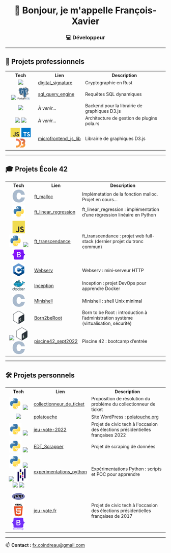 <h1 align="center">👋 Bonjour, je m'appelle François-Xavier</h1> 
<h3 align="center">💻 Développeur</h3> 

---

## 🚀 Projets professionnels

<table>
  <tr><th>Tech</th><th>Lien</th><th>Description</th></tr>
  <tr>
    <td align="center">
      <img src="https://upload.wikimedia.org/wikipedia/commons/d/d5/Rust_programming_language_black_logo.svg" width="40"/>
    </td>
    <td><a href="https://github.com/FXC-ai/digital_signature">digital_signature</a></td>
    <td>Cryptographie en Rust</td>
  </tr>
  <tr>
    <td align="center"> 
      <img src="https://upload.wikimedia.org/wikipedia/commons/d/d5/Rust_programming_language_black_logo.svg" width="40"/>
      <img src="https://raw.githubusercontent.com/devicons/devicon/master/icons/postgresql/postgresql-original-wordmark.svg" width="40"/>
    </td>
    <td><a href="https://github.com/FXC-ai/sql_query_engine">sql_query_engine</a></td>
    <td>Requêtes SQL dynamiques</td>
  </tr>
  <tr>
    <td align="center">
      <img src="https://upload.wikimedia.org/wikipedia/commons/d/d5/Rust_programming_language_black_logo.svg" width="40"/>
    </td>
    <td><i>À venir...</i></td>
    <td>Backend pour la librairie de graphiques D3.js</td>
  </tr>
  <tr>
    <td align="center">
      <img src="https://upload.wikimedia.org/wikipedia/commons/d/d5/Rust_programming_language_black_logo.svg" width="40"/>
      <img src="https://encrypted-tbn0.gstatic.com/images?q=tbn:ANd9GcSl2tLN_XyrGc4oW_Kn-VPBbwQiCVdhiD2tsQ&s" width="120"/>
    </td>
    <td><i>À venir...</i></td>
    <td>Architecture de gestion de plugins pola.rs</td>
  </tr>
  <tr>
    <td align="center">
      <img src="https://raw.githubusercontent.com/devicons/devicon/master/icons/javascript/javascript-original.svg" width="30"/>
      <img src="https://raw.githubusercontent.com/devicons/devicon/master/icons/typescript/typescript-original.svg" width="30"/>
      <img src="https://raw.githubusercontent.com/devicons/devicon/master/icons/d3js/d3js-original.svg" width="30"/>
    </td>
    <td><a href="https://github.com/FXC-ai/microfrontend_js_lib">microfrontend_js_lib</a></td>
    <td>Librairie de graphiques D3.js</td>
  </tr>
</table>

---

## 🎓 Projets École 42

<table>
  <tr><th>Tech</th><th>Lien</th><th>Description</th></tr>
  <tr>
    <td align="center"><img src="https://raw.githubusercontent.com/devicons/devicon/master/icons/c/c-original.svg" width="40"/></td>
    <td><a href="https://github.com/FXC-ai/malloc/tree/main">ft_malloc</a></td>
    <td>Implémetation de la fonction malloc. Projet en cours...</td>
  </tr>
  <tr>
    <td align="center"><img src="https://raw.githubusercontent.com/devicons/devicon/master/icons/python/python-original.svg" width="40"/></td>
    <td><a href="https://github.com/FXC-ai/ft_linear_regression">ft_linear_regression</a></td>
    <td>ft_linear_regression : implémentation d’une régression linéaire en Python</td>
  </tr>
  <tr>
    <td align="center">
      <img src="https://raw.githubusercontent.com/devicons/devicon/master/icons/javascript/javascript-original.svg" width="40"/>
      <img src="https://raw.githubusercontent.com/devicons/devicon/master/icons/python/python-original.svg" width="40"/>
      <img src="https://cdn.worldvectorlogo.com/logos/django.svg" width="40"/>
      <img src="https://raw.githubusercontent.com/devicons/devicon/master/icons/bootstrap/bootstrap-original.svg" width="40"/>
    </td>
    <td><a href="https://github.com/FXC-ai/ft_transcendance">ft_transcendance</a></td>
    <td>ft_transcendance : projet web full-stack (dernier projet du tronc commun)</td>
  </tr>
  <tr>
    <td align="center"><img src="https://raw.githubusercontent.com/devicons/devicon/master/icons/cplusplus/cplusplus-original.svg" width="40"/></td>
    <td><a href="https://github.com/FXC-ai/webserv">Webserv</a></td>
    <td>Webserv : mini‑serveur HTTP</td>
  </tr>
  <tr>
    <td align="center"><img src="https://raw.githubusercontent.com/devicons/devicon/master/icons/docker/docker-original-wordmark.svg" width="40"/></td>
    <td><a href="https://github.com/FXC-ai/inception">Inception</a></td>
    <td>Inception : projet DevOps pour apprendre Docker</td>
  </tr>
  <tr>
    <td align="center"><img src="https://raw.githubusercontent.com/devicons/devicon/master/icons/c/c-original.svg" width="40"/></td>
    <td><a href="https://github.com/FXC-ai/Minishell">Minishell</a></td>
    <td>Minishell : shell Unix minimal</td>
  </tr>
  <tr>
    <td align="center"><img src="https://raw.githubusercontent.com/devicons/devicon/master/icons/bash/bash-original.svg" width="40"/></td>
    <td><a href="https://github.com/FXC-ai/Born2beRoot">Born2beRoot</a></td>
    <td>Born to be Root : introduction à l’administration système (virtualisation, sécurité)</td>
  </tr>
  <tr>
    <td align="center">
      <img src="https://www.vectorlogo.zone/logos/git-scm/git-scm-icon.svg" width="40"/>
      <img src="https://raw.githubusercontent.com/devicons/devicon/master/icons/bash/bash-original.svg" width="40"/>
      <img src="https://raw.githubusercontent.com/devicons/devicon/master/icons/c/c-original.svg" width="40"/>
    </td>
    <td><a href="https://github.com/FXC-ai/piscine42_sept2022">piscine42_sept2022</a></td>
    <td>Piscine 42 : bootcamp d’entrée</td>
  </tr>
</table>

---

## 🛠️ Projets personnels

<table>
  <tr><th>Tech</th><th>Lien</th><th>Description</th></tr>


  <tr>
    <td align="center">
      <img src="https://raw.githubusercontent.com/devicons/devicon/master/icons/python/python-original.svg" width="40"/>
      <img src="https://upload.wikimedia.org/wikipedia/commons/3/38/Jupyter_logo.svg" width="40"/>
    </td>
    <td><a href="https://github.com/FXC-ai/collectionneur_de_ticket/blob/main/MigrosBilles.ipynb">collectionneur_de_ticket</a></td>
    <td>Proposition de résolution du problème du collectionneur de ticket</td>
  </tr>
  <tr>
    <td align="center">
      <img src="https://upload.wikimedia.org/wikipedia/commons/9/98/WordPress_blue_logo.svg" width="40"/>
    </td>
    <td><a href="https://www.polatouche.org">polatouche</a></td>
    <td>Site WordPress : <a href="https://www.polatouche.org">polatouche.org</a></td>
  </tr>

  <tr>
    <td align="center">
      <img src="https://raw.githubusercontent.com/devicons/devicon/master/icons/python/python-original.svg" width="40"/>
      <img src="https://cdn.worldvectorlogo.com/logos/django.svg" width="40"/>
    </td>
    <td><a href="https://github.com/FXC-ai/jeu-vote-2022">jeu-vote-2022</a></td>
    <td>Projet de civic tech à l'occasion des élections présidentielles françaises 2022</td>
  </tr>
  <tr>
    <td align="center">
      <img src="https://raw.githubusercontent.com/devicons/devicon/master/icons/python/python-original.svg" width="40"/>
      <img src="https://raw.githubusercontent.com/detain/svg-logos/780f25886640cef088af994181646db2f6b1a3f8/svg/selenium-logo.svg" width="40"/>
    </td>
    <td><a href="https://github.com/FXC-ai/EDT_Scrapper">EDT_Scrapper</a></td>
    <td>Projet de scraping de données</td>
  </tr>
  <tr>
    <td align="center">
      <img src="https://raw.githubusercontent.com/devicons/devicon/master/icons/python/python-original.svg" width="40"/>
      <img src="https://upload.wikimedia.org/wikipedia/commons/a/ae/Keras_logo.svg" width="40"/>
      <img src="https://upload.wikimedia.org/wikipedia/commons/8/84/Matplotlib_icon.svg" width="40"/>
      <img src="https://raw.githubusercontent.com/devicons/devicon/master/icons/pandas/pandas-original.svg" width="40"/>
      <img src="https://upload.wikimedia.org/wikipedia/commons/0/05/Scikit_learn_logo_small.svg" width="40"/>
      <img src="https://upload.wikimedia.org/wikipedia/commons/3/31/NumPy_logo_2020.svg" height="40"/>
    </td>
    <td><a href="https://github.com/FXC-ai/experimentations_python">experimentations_python</a></td>
    <td>Expérimentations Python : scripts et POC pour apprendre</td>
  </tr>
  <tr>
    <td align="center">
      <img src="https://raw.githubusercontent.com/devicons/devicon/master/icons/php/php-original.svg" width="40"/>
      <img src="https://raw.githubusercontent.com/devicons/devicon/master/icons/html5/html5-original-wordmark.svg" alt="html5" width="40" height="40"/>
      <img src="https://raw.githubusercontent.com/devicons/devicon/master/icons/bootstrap/bootstrap-plain-wordmark.svg" width="40"/>
    </td>
    <td><a href="https://github.com/FXC-ai/jeu-vote.fr">jeu-vote.fr</a></td>
    <td>Projet de civic tech à l'occasion des élections présidentielles françaises de 2017</td>
  </tr>
</table>

---

📫 **Contact :** [fx.coindreau@gmail.com](mailto:fx.coindreau@gmail.com)
